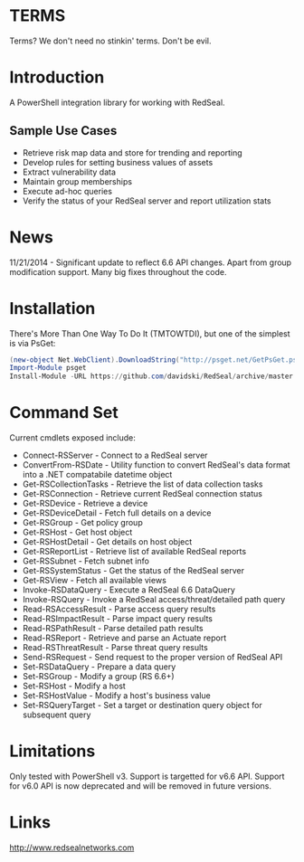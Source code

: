 # TERMS
Terms? We don't need no stinkin' terms. Don't be evil.

# Introduction
A PowerShell integration library for working with RedSeal.

## Sample Use Cases
+ Retrieve risk map data and store for trending and reporting
+ Develop rules for setting business values of assets
+ Extract vulnerability data
+ Maintain group memberships
+ Execute ad-hoc queries
+ Verify the status of your RedSeal server and report utilization stats

# News
11/21/2014 - Significant update to reflect 6.6 API changes. Apart from group modification 
support. Many big fixes throughout the code.

# Installation
There's More Than One Way To Do It (TMTOWTDI), but one of the simplest is via PsGet:

```PowerShell
(new-object Net.WebClient).DownloadString("http://psget.net/GetPsGet.ps1") | iex
Import-Module psget
Install-Module -URL https://github.com/davidski/RedSeal/archive/master.zip
```

# Command Set

Current cmdlets exposed include:
+ Connect-RSServer - Connect to a RedSeal server                                                                                               
+ ConvertFrom-RSDate - Utility function to convert RedSeal's data format into a .NET compatabile datetime object                                                                                             
+ Get-RSCollectionTasks - Retrieve the list of data collection tasks
+ Get-RSConnection - Retrieve current RedSeal connection status                                                                                               
+ Get-RSDevice - Retrieve a device                                                                                                   
+ Get-RSDeviceDetail - Fetch full details on a device                                                                                             
+ Get-RSGroup - Get policy group                                                                                                    
+ Get-RSHost - Get host object                                                                                                     
+ Get-RSHostDetail - Get details on host object                                                                                                
+ Get-RSReportList - Retrieve list of available RedSeal reports                                                                                               
+ Get-RSSubnet - Fetch subnet info                                                                                                   
+ Get-RSSystemStatus - Get the status of the RedSeal server                                                                                             
+ Get-RSView - Fetch all available views                                                                                                     
+ Invoke-RSDataQuery - Execute a RedSeal 6.6 DataQuery                                                                                             
+ Invoke-RSQuery - Invoke a RedSeal access/threat/detailed path query                                                                                                 
+ Read-RSAccessResult - Parse access query results                                                                                            
+ Read-RSImpactResult - Parse impact query results                                                                                            
+ Read-RSPathResult - Parse detailed path results                                                                                              
+ Read-RSReport - Retrieve and parse an Actuate report                                                                                                  
+ Read-RSThreatResult - Parse threat query results                                                                                            
+ Send-RSRequest - Send request to the proper version of RedSeal API                                                                                                 
+ Set-RSDataQuery - Prepare a data query                                                                                                
+ Set-RSGroup - Modify a group (RS 6.6+)                                                                                                    
+ Set-RSHost - Modify a host                                                                                                     
+ Set-RSHostValue - Modify a host's business value                                                                                                
+ Set-RSQueryTarget - Set a target or destination query object for subsequent query 

# Limitations
Only tested with PowerShell v3.
Support is targetted for v6.6 API. Support for v6.0 API is now deprecated and will be removed in future versions.

# Links
http://www.redsealnetworks.com
